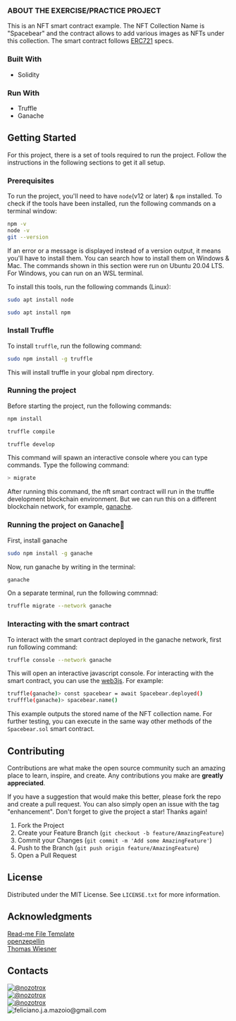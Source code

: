 <!-- REQUIREMENTS -->
### ABOUT THE EXERCISE/PRACTICE PROJECT
This is an NFT smart contract example. The NFT Collection Name is "Spacebear" and the contract allows to add various images as NFTs under this collection. The smart contract follows [ERC721](https://eips.ethereum.org/EIPS/eip-721) specs.


<!-- BUILT WITH -->
### Built With
* Solidity

### Run With
* Truffle
* Ganache


<!-- GETTING STARTED -->
## Getting Started
For this project, there is a set of tools required to run the project. Follow the instructions in the following sections to get it all setup.

### Prerequisites
To run the project, you'll need to have `node`(v12 or later)  & `npm` installed. 
To check if the tools have been installed, run the following commands on a terminal window:
```sh
npm -v
node -v
git --version
```
If an error or a message is displayed instead of a version output, it means you'll have to install them. You can search how to install them on Windows & Mac. The commands shown in this section  were run on Ubuntu 20.04 LTS. For Windows, you can run on an WSL terminal.

To install this tools, run the following commands (Linux):
```sh
sudo apt install node
```
```sh
sudo apt install npm
```

### Install Truffle
To install `truffle`, run the following command:
```sh
sudo npm install -g truffle
```
This will install truffle in your global npm directory.

### Running the project
Before starting the project, run the following commands:
```sh
npm install
```
```sh
truffle compile
```
```sh
truffle develop
```
This command will spawn an interactive console where you can type commands. Type the following command:
```sh
> migrate
```
After running this command, the nft smart contract will run in the truffle development blockchain environment. But we can run this on a different blockchain network, for example, [ganache](https://trufflesuite.com/docs/ganache/).

### Running the project on Ganache🍫
First, install ganache
```sh
sudo npm install -g ganache
```
Now, run ganache by writing in the terminal:
```sh
ganache
```  
On a separate terminal, run the following commnad:
```sh
truffle migrate --network ganache
```

### Interacting with the smart contract
To interact with the smart contract deployed in the ganache network, first run following command:
```sh
truffle console --network ganache
```
This will open an interactive javascript console. For interacting with the smart contract, you can use the [web3js](https://web3js.readthedocs.io/en/v1.10.0/). For example:
```sh
truffle(ganache)> const spacebear = await Spacebear.deployed()
trufffle(ganache)> spacebear.name()
```
This example outputs the stored name of the NFT collection name.
For further testing, you can execute in the same way other methods of the `Spacebear.sol` smart contract.

<!-- CONTACT -->
## Contributing

Contributions are what make the open source community such an amazing place to learn, inspire, and create. Any contributions you make are **greatly appreciated**.

If you have a suggestion that would make this better, please fork the repo and create a pull request. You can also simply open an issue with the tag "enhancement".
Don't forget to give the project a star! Thanks again!

1. Fork the Project
2. Create your Feature Branch (`git checkout -b feature/AmazingFeature`)
3. Commit your Changes (`git commit -m 'Add some AmazingFeature'`)
4. Push to the Branch (`git push origin feature/AmazingFeature`)
5. Open a Pull Request


<!-- License -->
## License
Distributed under the MIT License. See `LICENSE.txt` for more information.


## Acknowledgments
[Read-me File Template](https://github.com/othneildrew/Best-README-Template/blob/master/README.md?plain=1)   
[openzepellin](https://github.com/OpenZeppelin/openzeppelin-contracts/tree/master)  
[Thomas Wiesner](https://ethereum-blockchain-developer.com/000-introduction/01-your-instructor/)


## Contacts
[![@nozotrox][Twitter-badge]](https://twitter.com/nozotrox)   
[![@nozotrox][Github-badge]](https://github.com/nozotrox)  
[![@nozotrox][LinkedIn-badge]](http://www.linkedin.com/in/feliciano-jr-mazoio)   
![feliciano.j.a.mazoio@gmail.com][Gmail-badge]



[Twitter-badge]:https://img.shields.io/badge/Twitter-1DA1F2?style=social&logo=twitter&logoColor=blue&label=@nozotrox
[Github-badge]:https://img.shields.io/badge/GitHub-100000?style=social&logo=github&label=nozotrox&logoColor=#242424
[LinkedIn-badge]:https://img.shields.io/badge/LinkedIn-0077B5?style=social&logo=linkedin&label=Feliciano_Mazoio&logoColor=blue
[Gmail-badge]:https://img.shields.io/badge/Gmail-D14836?style=social&logo=gmail&label=feliciano.j.a.mazoio@gmail.com&logoColor=red